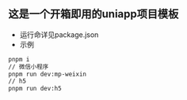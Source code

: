 ## 这是一个开箱即用的uniapp项目模板
- 运行命详见package.json
- 示例
```bash
pnpm i
// 微信小程序
pnpm run dev:mp-weixin
// h5
pnpm run dev:h5
```
